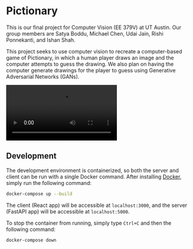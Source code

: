 # Pictionary
This is our final project for Computer Vision (EE 379V) at UT Austin. Our group members are Satya Boddu, Michael Chen, Udai Jain, Rishi Ponnekanti, and Ishan Shah.

This project seeks to use computer vision to recreate a computer-based game of Pictionary, in which a human player draws an image and the computer attempts to guess the drawing. We also plan on having the computer generate drawings for the player to guess using Generative Adversarial Networks (GANs).

![demo_gif](videos/pictionary.mov)

## Development
The development environment is containerized, so both the server and client can be run with a single Docker command. After installing [Docker](https://docs.docker.com/get-docker/), simply run the following command:

```bash
docker-compose up --build
```

The client (React app) will be accessible at `localhost:3000`, and the server (FastAPI app) will be accessible at `localhost:5000`.

To stop the container from running, simply type `Ctrl+C` and then the following command:

```bash
docker-compose down
```
